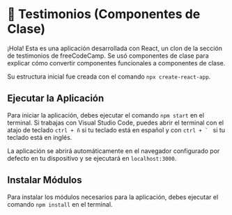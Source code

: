 # 📌 Testimonios  (Componentes de Clase)
¡Hola! Esta es una aplicación desarrollada con React, un clon de la sección de testimonios de freeCodeCamp. Se usó componentes de clase para explicar cómo convertir componentes funcionales a componentes de clase. 

Su estructura inicial fue creada con el comando `npx create-react-app`.

## Ejecutar la Aplicación
Para iniciar la aplicación, debes ejecutar el comando `npm start` en el terminal. Si trabajas con Visual Studio Code, puedes abrir el terminal con el atajo de teclado `ctrl + ñ` si tu teclado está en español y con ``ctrl + ` `` si tu teclado está en inglés.

La aplicación se abrirá automáticamente en el navegador configurado por defecto en tu dispositivo y se ejecutará en `localhost:3000`.

## Instalar Módulos
Para instalar los módulos necesarios para la aplicación, debes ejecutar el comando `npm install` en el terminal.

